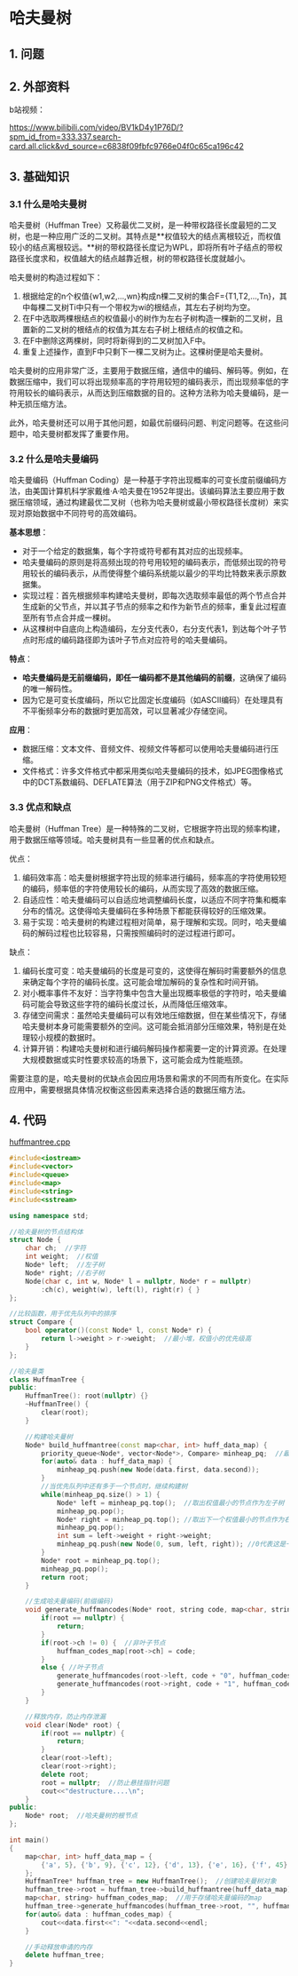 # 哈夫曼树

## 1. 问题

## 2. 外部资料

b站视频：

https://www.bilibili.com/video/BV1kD4y1P76D/?spm_id_from=333.337.search-card.all.click&vd_source=c6838f09fbfc9766e04f0c65ca196c42

## 3. 基础知识

### 3.1 什么是哈夫曼树

哈夫曼树（Huffman Tree）又称最优二叉树，是一种带权路径长度最短的二叉树，也是一种应用广泛的二叉树。其特点是**权值较大的结点离根较近，而权值较小的结点离根较远。**树的带权路径长度记为WPL，即将所有叶子结点的带权路径长度求和，权值越大的结点越靠近根，树的带权路径长度就越小。

哈夫曼树的构造过程如下：

1. 根据给定的n个权值{w1,w2,…,wn}构成n棵二叉树的集合F={T1,T2,…,Tn}，其中每棵二叉树Ti中只有一个带权为wi的根结点，其左右子树均为空。
2. 在F中选取两棵根结点的权值最小的树作为左右子树构造一棵新的二叉树，且置新的二叉树的根结点的权值为其左右子树上根结点的权值之和。
3. 在F中删除这两棵树，同时将新得到的二叉树加入F中。
4. 重复上述操作，直到F中只剩下一棵二叉树为止。这棵树便是哈夫曼树。

哈夫曼树的应用非常广泛，主要用于数据压缩，通信中的编码、解码等。例如，在数据压缩中，我们可以将出现频率高的字符用较短的编码表示，而出现频率低的字符用较长的编码表示，从而达到压缩数据的目的。这种方法称为哈夫曼编码，是一种无损压缩方法。

此外，哈夫曼树还可以用于其他问题，如最优前缀码问题、判定问题等。在这些问题中，哈夫曼树都发挥了重要作用。

### 3.2 什么是哈夫曼编码

哈夫曼编码（Huffman Coding）是一种基于字符出现概率的可变长度前缀编码方法，由美国计算机科学家戴维·A·哈夫曼在1952年提出。该编码算法主要应用于数据压缩领域，通过构建最优二叉树（也称为哈夫曼树或最小带权路径长度树）来实现对原始数据中不同符号的高效编码。

**基本思想**：
- 对于一个给定的数据集，每个字符或符号都有其对应的出现频率。
- 哈夫曼编码的原则是将高频出现的符号用较短的编码表示，而低频出现的符号用较长的编码表示，从而使得整个编码系统能以最少的平均比特数来表示原数据集。
- 实现过程：首先根据频率构建哈夫曼树，即每次选取频率最低的两个节点合并生成新的父节点，并以其子节点的频率之和作为新节点的频率，重复此过程直至所有节点合并成一棵树。
- 从这棵树中自底向上构造编码，左分支代表0，右分支代表1，到达每个叶子节点时形成的编码路径即为该叶子节点对应符号的哈夫曼编码。

**特点**：
- **哈夫曼编码是无前缀编码，即任一编码都不是其他编码的前缀**，这确保了编码的唯一解码性。
- 因为它是可变长度编码，所以它比固定长度编码（如ASCII编码）在处理具有不平衡频率分布的数据时更加高效，可以显著减少存储空间。

**应用**：

- 数据压缩：文本文件、音频文件、视频文件等都可以使用哈夫曼编码进行压缩。
- 文件格式：许多文件格式中都采用类似哈夫曼编码的技术，如JPEG图像格式中的DCT系数编码、DEFLATE算法（用于ZIP和PNG文件格式）等。

### 3.3 优点和缺点

哈夫曼树（Huffman Tree）是一种特殊的二叉树，它根据字符出现的频率构建，用于数据压缩等领域。哈夫曼树具有一些显著的优点和缺点。

优点：

1. 编码效率高：哈夫曼树根据字符出现的频率进行编码，频率高的字符使用较短的编码，频率低的字符使用较长的编码，从而实现了高效的数据压缩。
2. 自适应性：哈夫曼编码可以自适应地调整编码长度，以适应不同字符集和概率分布的情况。这使得哈夫曼编码在多种场景下都能获得较好的压缩效果。
3. 易于实现：哈夫曼树的构建过程相对简单，易于理解和实现。同时，哈夫曼编码的解码过程也比较容易，只需按照编码时的逆过程进行即可。

缺点：

1. 编码长度可变：哈夫曼编码的长度是可变的，这使得在解码时需要额外的信息来确定每个字符的编码长度。这可能会增加解码的复杂性和时间开销。
2. 对小概率事件不友好：当字符集中包含大量出现概率极低的字符时，哈夫曼编码可能会导致这些字符的编码长度过长，从而降低压缩效率。
3. 存储空间需求：虽然哈夫曼编码可以有效地压缩数据，但在某些情况下，存储哈夫曼树本身可能需要额外的空间。这可能会抵消部分压缩效果，特别是在处理较小规模的数据时。
4. 计算开销：构建哈夫曼树和进行编码解码操作都需要一定的计算资源。在处理大规模数据或实时性要求较高的场景下，这可能会成为性能瓶颈。

需要注意的是，哈夫曼树的优缺点会因应用场景和需求的不同而有所变化。在实际应用中，需要根据具体情况权衡这些因素来选择合适的数据压缩方法。

## 4. 代码

[huffmantree.cpp](https://github.com/niu0217/Documents/blob/main/C%2B%2B/datastructure/code/huffmantree.cpp)

```c++
#include<iostream>
#include<vector>
#include<queue>
#include<map>
#include<string>
#include<sstream>

using namespace std;

//哈夫曼树的节点结构体
struct Node {
    char ch;  //字符
    int weight;  //权值
    Node* left;  //左子树
    Node* right; //右子树
    Node(char c, int w, Node* l = nullptr, Node* r = nullptr)
        :ch(c), weight(w), left(l), right(r) { }
};

//比较函数，用于优先队列中的排序
struct Compare {
    bool operator()(const Node* l, const Node* r) {
        return l->weight > r->weight;  //最小堆，权值小的优先级高
    }
};

//哈夫曼类
class HuffmanTree {
public:
    HuffmanTree(): root(nullptr) {}
    ~HuffmanTree() {
        clear(root);
    }

    //构建哈夫曼树
    Node* build_huffmantree(const map<char, int> huff_data_map) {
        priority_queue<Node*, vector<Node*>, Compare> minheap_pq;  //最小堆优先队列
        for(auto& data : huff_data_map) {
            minheap_pq.push(new Node(data.first, data.second));
        }
        //当优先队列中还有多于一个节点时，继续构建树
        while(minheap_pq.size() > 1) {
            Node* left = minheap_pq.top();  //取出权值最小的节点作为左子树
            minheap_pq.pop();
            Node* right = minheap_pq.top(); //取出下一个权值最小的节点作为右子树
            minheap_pq.pop();
            int sum = left->weight + right->weight;
            minheap_pq.push(new Node(0, sum, left, right)); //0代表这是一个非叶子节点
        }
        Node* root = minheap_pq.top();
        minheap_pq.pop();
        return root;
    }

    //生成哈夫曼编码(前缀编码)
    void generate_huffmancodes(Node* root, string code, map<char, string>& huffman_codes_map) const {
        if(root == nullptr) {
            return;
        }
        if(root->ch != 0) {  //非叶子节点
            huffman_codes_map[root->ch] = code;
        }
        else { //叶子节点
            generate_huffmancodes(root->left, code + "0", huffman_codes_map);
            generate_huffmancodes(root->right, code + "1", huffman_codes_map);
        }
    }

    //释放内存，防止内存泄漏
    void clear(Node* root) {
        if(root == nullptr) {
            return;
        }
        clear(root->left);
        clear(root->right);
        delete root;
        root = nullptr;  //防止悬挂指针问题
        cout<<"destructure....\n";
    }
public:
    Node* root;  //哈夫曼树的根节点
};

int main()
{
    map<char, int> huff_data_map = {
        {'a', 5}, {'b', 9}, {'c', 12}, {'d', 13}, {'e', 16}, {'f', 45}
    };
    HuffmanTree* huffman_tree = new HuffmanTree();  //创建哈夫曼树对象
    huffman_tree->root = huffman_tree->build_huffmantree(huff_data_map); //构建哈夫曼树
    map<char, string> huffman_codes_map;  //用于存储哈夫曼编码的map
    huffman_tree->generate_huffmancodes(huffman_tree->root, "", huffman_codes_map);
    for(auto& data : huffman_codes_map) {
        cout<<data.first<<": "<<data.second<<endl;
    }

    //手动释放申请的内存
    delete huffman_tree;
}
```

